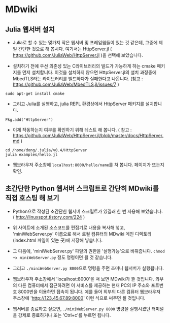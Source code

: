# MDwiki




## Julia 웹서버 설치

* Julia로 할 수 있는 몇가지 작은 웹서버 및 프레임웤들이 있는 것 같은데, 그중에 제일 간단한 것으로 해 봅시다.  여기서는 HttpServer.jl ( https://github.com/JuliaWeb/HttpServer.jl )을 선택해 보았습니다.

* 설치하기 전에 우선 의존성 있는 C라이브러리의 빌드가 가능하게 하는 cmake 패키지를 먼저 설치합니다.  이것을 설치하지 않으면 HttpServer.jl의 설치 과정중에 MbedTLS라는 라이브러리를 빌드하다가 실패한다고 나옵니다. (참고 : https://github.com/JuliaWeb/MbedTLS.jl/issues/7 )
```
sudo apt-get install cmake
```

* 그리고 Julia를 실행하고, julia REPL 환경상에서 HttpServer 패키지를 설치합니다.
```
Pkg.add("HttpServer")
```

* 이제 작동하는지 여부를 확인하기 위해 테스트 해 봅니다. ( 참고 : https://github.com/JuliaWeb/HttpServer.jl/blob/master/docs/HttpServer.md )
```
cd /home/dong/.julia/v0.4/HttpServer
julia examples/hello.jl
```

* 웹브라우저 주소창에 `localhost:8000/hello/name`를 쳐 봅니다.  페이지가 뜨는지 확인.




## 초간단한 Python 웹서버 스크립트로 간단히 MDwiki를 직접 호스팅 해 보기

* Python으로 작성된 초간단한 웹서버 스크립트가 있길래 한 번 사용해 보았습니다. ( http://linuxspot.tistory.com/224 )

* 위 사이트에 소개된 소스코드를 편집기로 내용을 복사해 넣고, 'miniWebServer.py' 이름으로 해서 로컬 컴퓨터의 MDwiki 메인 디렉토리 (index.html 파일이 있는 곳)에 저장해 넣습니다.

* 그 다음에, 'miniWebServer.py' 파일의 권한을 '실행가능'으로 바꿔줍니다.  `chmod +x miniWebServer.py` 정도 명령이면 될 것 같습니다.

* 그리고 `./miniWebServer.py 8000`으로 명령을 주면 초미니 웹서버가 실행됩니다.

* 웹브라우저 주소창에서 'localhost:8000'을 쳐 보면 MDwiki가 뜰 것입니다.  외부의 다른 컴퓨터에서 접근하려면 이 서비스를 제공하는 현재 PC의 IP 주소와 포트번호 8000번을 이용하면 접속이 됩니다.  예를 들어 외부의 다른 컴퓨터 웹브라우저 주소창에 'http://123.45.67.89:8000' 이런 식으로 써주면 될 것입니다.

* 웹서버를 종료하고 싶으면,  `./miniWebServer.py 8000` 명령을 실행시켰던 터미널을 강제로 종료하거나 또는 'Ctrl+c'를 누르면 됩니다.
